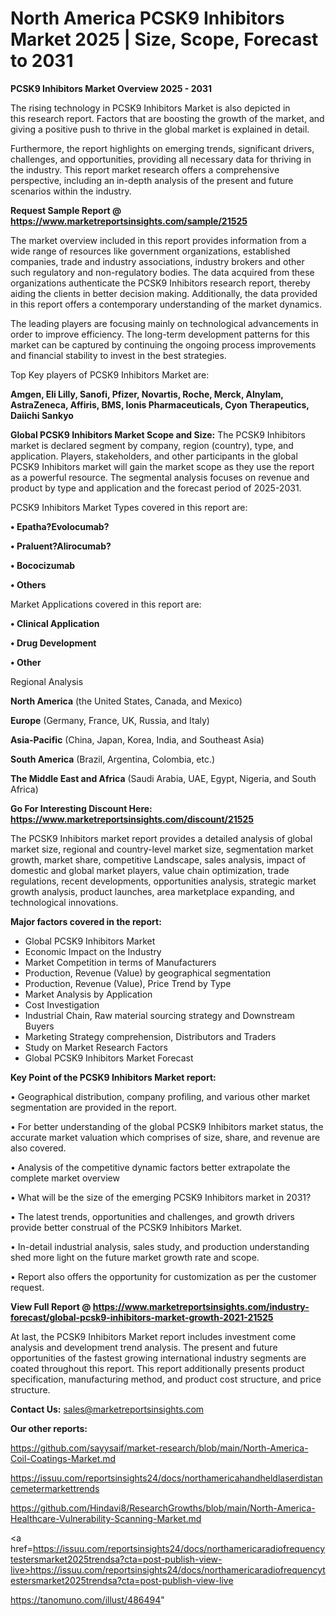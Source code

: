 # North America PCSK9 Inhibitors Market 2025 | Size, Scope, Forecast to 2031

<Strong> PCSK9 Inhibitors Market Overview 2025 - 2031</strong>

The rising technology in PCSK9 Inhibitors Market is also depicted in this research report. Factors that are boosting the growth of the market, and giving a positive push to thrive in the global market is explained in detail.

Furthermore, the report highlights on emerging trends, significant drivers, challenges, and opportunities, providing all necessary data for thriving in the industry. This report market research offers a comprehensive perspective, including an in-depth analysis of the present and future scenarios within the industry.

<strong>Request Sample Report @ <a href=https://www.marketreportsinsights.com/sample/21525>https://www.marketreportsinsights.com/sample/21525</a></strong>

The market overview included in this report provides information from a wide range of resources like government organizations, established companies, trade and industry associations, industry brokers and other such regulatory and non-regulatory bodies. The data acquired from these organizations authenticate the PCSK9 Inhibitors research report, thereby aiding the clients in better decision making. Additionally, the data provided in this report offers a contemporary understanding of the market dynamics.

The leading players are focusing mainly on technological advancements in order to improve efficiency. The long-term development patterns for this market can be captured by continuing the ongoing process improvements and financial stability to invest in the best strategies.

Top Key players of PCSK9 Inhibitors Market are:

<strong>Amgen, Eli Lilly, Sanofi, Pfizer, Novartis, Roche, Merck, Alnylam, AstraZeneca, Affiris, BMS, Ionis Pharmaceuticals, Cyon Therapeutics, Daiichi Sankyo</strong>

<strong><b>Global PCSK9 Inhibitors Market Scope and Size:</b></strong>
The PCSK9 Inhibitors market is declared segment by company, region (country), type, and application. Players, stakeholders, and other participants in the global PCSK9 Inhibitors market will gain the market scope as they use the report as a powerful resource. The segmental analysis focuses on revenue and product by type and application and the forecast period of 2025-2031.

PCSK9 Inhibitors Market Types covered in this report are:

<strong>• Epatha?Evolocumab?

• Praluent?Alirocumab?

• Bococizumab

• Others</strong>

Market Applications covered in this report are:

<strong>• Clinical Application

• Drug Development

• Other</strong> 

Regional Analysis

<strong>North America</strong> (the United States, Canada, and Mexico)

<strong>Europe</strong> (Germany, France, UK, Russia, and Italy)

<strong>Asia-Pacific</strong> (China, Japan, Korea, India, and Southeast Asia)

<strong>South America</strong> (Brazil, Argentina, Colombia, etc.)

<strong>The Middle East and Africa</strong> (Saudi Arabia, UAE, Egypt, Nigeria, and South Africa)

<strong>Go For Interesting Discount Here: <a href=https://www.marketreportsinsights.com/discount/21525>https://www.marketreportsinsights.com/discount/21525</a></strong>

The PCSK9 Inhibitors market report provides a detailed analysis of global market size, regional and country-level market size, segmentation market growth, market share, competitive Landscape, sales analysis, impact of domestic and global market players, value chain optimization, trade regulations, recent developments, opportunities analysis, strategic market growth analysis, product launches, area marketplace expanding, and technological innovations.

<strong><b>Major factors covered in the report:</b></strong>
<ul>
  <li>Global PCSK9 Inhibitors Market </li>
  <li>Economic Impact on the Industry</li>
  <li>Market Competition in terms of Manufacturers</li>
  <li>Production, Revenue (Value) by geographical segmentation</li>
  <li>Production, Revenue (Value), Price Trend by Type</li>
  <li>Market Analysis by Application</li>
  <li>Cost Investigation</li>
  <li>Industrial Chain, Raw material sourcing strategy and Downstream Buyers</li>
  <li>Marketing Strategy comprehension, Distributors and Traders</li>
  <li>Study on Market Research Factors</li>
  <li>Global PCSK9 Inhibitors Market Forecast</li>
</ul>

<strong><b>Key Point of the PCSK9 Inhibitors Market report:</b></strong>

• Geographical distribution, company profiling, and various other market segmentation are provided in the report.

• For better understanding of the global PCSK9 Inhibitors market status, the accurate market valuation which comprises of size, share, and revenue are also covered.

• Analysis of the competitive dynamic factors better extrapolate the complete market overview

• What will be the size of the emerging PCSK9 Inhibitors market in 2031?

• The latest trends, opportunities and challenges, and growth drivers provide better construal of the PCSK9 Inhibitors Market.

• In-detail industrial analysis, sales study, and production understanding shed more light on the future market growth rate and scope.

• Report also offers the opportunity for customization as per the customer request.

<strong><b>View Full Report @ <a href=https://www.marketreportsinsights.com/industry-forecast/global-pcsk9-inhibitors-market-growth-2021-21525>https://www.marketreportsinsights.com/industry-forecast/global-pcsk9-inhibitors-market-growth-2021-21525</a></b></strong>


At last, the PCSK9 Inhibitors Market report includes investment come analysis and development trend analysis. The present and future opportunities of the fastest growing international industry segments are coated throughout this report. This report additionally presents product specification, manufacturing method, and product cost structure, and price structure.

<strong>Contact Us:</strong>
sales@marketreportsinsights.com

<strong>Our other reports:</strong>

<a href=https://github.com/sayysaif/market-research/blob/main/North-America-Coil-Coatings-Market.md>https://github.com/sayysaif/market-research/blob/main/North-America-Coil-Coatings-Market.md</a>

<a href=https://issuu.com/reportsinsights24/docs/northamericahandheldlaserdistancemetermarkettrends>https://issuu.com/reportsinsights24/docs/northamericahandheldlaserdistancemetermarkettrends</a>

<a href=https://github.com/Hindavi8/ResearchGrowths/blob/main/North-America-Healthcare-Vulnerability-Scanning-Market.md>https://github.com/Hindavi8/ResearchGrowths/blob/main/North-America-Healthcare-Vulnerability-Scanning-Market.md</a>

<a href=https://issuu.com/reportsinsights24/docs/northamericaradiofrequencytestersmarket2025trendsa?cta=post-publish-view-live>https://issuu.com/reportsinsights24/docs/northamericaradiofrequencytestersmarket2025trendsa?cta=post-publish-view-live</a>

<a href=https://tanomuno.com/illust/486494>https://tanomuno.com/illust/486494</a>"

